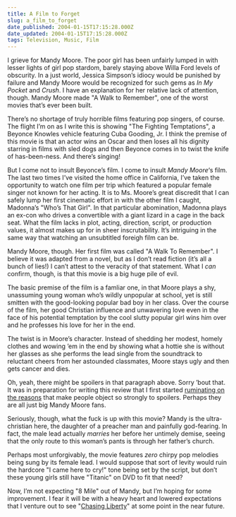```yaml
---
title: A Film to Forget
slug: a_film_to_forget
date_published: 2004-01-15T17:15:28.000Z
date_updated: 2004-01-15T17:15:28.000Z
tags: Television, Music, Film
---
```


I grieve for Mandy Moore. The poor girl has been unfairly lumped in with lesser lights of girl pop stardom, barely staying above Willa Ford levels of obscurity. In a just world, Jessica Simpson’s idiocy would be punished by failure and Mandy Moore would be recognized for such gems as *In My Pocket* and *Crush*. I have an explanation for her relative lack of attention, though. Mandy Moore made "A Walk to Remember", one of the worst movies that’s ever been built.

There’s no shortage of truly horrible films featuring pop singers, of course. The flight I’m on as I write this is showing "The Fighting Temptations", a Beyonce Knowles vehicle featuring Cuba Gooding, Jr. I think the premise of this movie is that an actor wins an Oscar and then loses all his dignity starring in films with sled dogs and then Beyonce comes in to twist the knife of has-been-ness. And there’s singing!

But I come not to insult Beyonce’s film. I come to insult *Mandy Moore*‘s film. The last two times I’ve visited the home office in California, I’ve taken the opportunity to watch one film per trip which featured a popular female singer not known for her acting. It is to Ms. Moore’s great discredit that I can safely lump her first cinematic effort in with the other film I caught, Madonna’s "Who’s That Girl". In that particular abomination, Madonna plays an ex-con who drives a convertible with a giant lizard in a cage in the back seat. What the film lacks in plot, acting, direction, script, or production values, it almost makes up for in sheer inscrutability. It’s intriguing in the same way that watching an unsubtitled foreigh film can be.

Mandy Moore, though. Her first film was called "A Walk To Remember". I believe it was adapted from a novel, but as I don’t read fiction (it’s all a bunch of lies!) I can’t attest to the veracity of that statement. What I *can* confirm, though, is that this movie is a big huge pile of evil.

The basic premise of the film is a famliar one, in that Moore plays a shy, unassuming young woman who’s wildly unpopular at school, yet is still smitten with the good-looking popular bad boy in her class. Over the course of the film, her good Christian influence and unwavering love even in the face of his potential temptation by the cool slutty popular girl wins him over and he professes his love for her in the end.

The twist is in Moore’s character. Instead of shedding her modest, homely clothes and wowing ’em in the end by showing what a hottie she is without her glasses as she performs the lead single from the soundtrack to reluctant cheers from her astounded classmates, Moore stays ugly and then gets cancer and dies.

Oh, yeah, there might be spoilers in that paragraph above. Sorry ’bout that. It was in preparation for writing this review that I first started [ruminating on the reasons](http://www.dashes.com/anil/2003/12/29/spoilers_ahead_) that make people object so strongly to spoilers. Perhaps they are all just big Mandy Moore fans.

Seriously, though, what the fuck is up with this movie? Mandy is the ultra-christian here, the daughter of a preacher man and painfully god-fearing. In fact, the male lead actually *marries* her before her untimely demise, seeing that the only route to this woman’s pants is through her father’s church.

Perhaps most unforgivably, the movie features *zero* chirpy pop melodies being sung by its female lead. I would suppose that sort of levity would ruin the hardcore "I came here to cry!" tone being set by the script, but don’t these young girls still have "Titanic" on DVD to fit that need?

Now, I’m not expecting "8 Mile" out of Mandy, but I’m hoping for some improvement. I fear it will be with a heavy heart and lowered expectations that I venture out to see "[Chasing Liberty](http://www2.warnerbros.com/chasingliberty/)" at some point in the near future.
